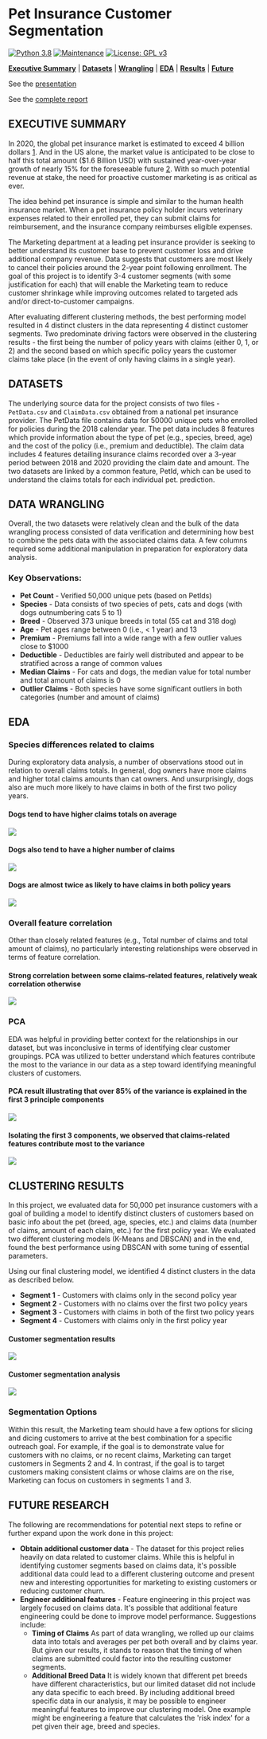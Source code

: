 # Pet Insurance Customer Segmentation

[![Python 3.8](https://img.shields.io/badge/python-3.8-blue.svg)](https://www.python.org/downloads/release/python-380/)
[![Maintenance](https://img.shields.io/badge/Maintained%3F-no-red.svg)](https://github.com/stevenrhart/predicting-claims/graphs/commit-activity)
[![License: GPL v3](https://img.shields.io/badge/License-GPLv3-blue.svg)](https://www.gnu.org/licenses/gpl-3.0)

**[Executive Summary](#exec-summary)** | **[Datasets](#data)** | **[Wrangling](#wrangling)** | **[EDA](#eda)** | **[Results](#results)** | **[Future](#future)**

See the [presentation](https://github.com/stevenrhart/pet-insurance-customer-segmentation/blob/master/report/Pet%20Insurance%20Customer%20Segmentation.pdf)

See the [complete report](#link)


## EXECUTIVE SUMMARY <a id='overview'></a>

In 2020, the global pet insurance market is estimated to exceed 4 billion dollars [1](https://www.grandviewresearch.com/industry-analysis/pet-insurance-market). And in the US alone, the market value is anticipated to be close to half this total amount ($1.6 Billion USD) with sustained year-over-year growth of nearly 15% for the foreseeable future [2](https://www.ibisworld.com/industry-statistics/market-size/pet-insurance-united-states/). With so much potential revenue at stake, the need for proactive customer marketing is as critical as ever.

The idea behind pet insurance is simple and similar to the human health insurance market. When a pet insurance policy holder incurs veterinary expenses related to their enrolled pet, they can submit claims for reimbursement, and the insurance company reimburses eligible expenses.

The Marketing department at a leading pet insurance provider is seeking to better understand its customer base to prevent customer loss and drive additional company revenue. Data suggests that customers are most likely to cancel their policies around the 2-year point following enrollment. The goal of this project is to identify 3-4 customer segments (with some justification for each) that will enable the Marketing team to reduce customer shrinkage while improving outcomes related to targeted ads and/or direct-to-customer campaigns.

After evaluating different clustering methods, the best performing model resulted in 4 distinct clusters in the data representing 4 distinct customer segments. Two predominate driving factors were observed in the clustering results - the first being the number of policy years with claims (either 0, 1, or 2) and the second based on which specific policy years the customer claims take place (in the event of only having claims in a single year).    


## DATASETS <a id ='data'></a>

The underlying source data for the project consists of two files - `PetData.csv` and `ClaimData.csv` obtained from a national pet insurance provider. The PetData file contains data for 50000 unique pets who enrolled for policies during the 2018 calendar year. The pet data includes 8 features which provide information about the type of pet (e.g., species, breed, age) and the cost of the policy (i.e., premium and deductible). The claim data includes 4 features detailing insurance claims recorded over a 3-year period between 2018 and 2020 providing the claim date and amount. The two datasets are linked by a common feature, PetId, which can be used to understand the claims totals for each individual pet. prediction.


## DATA WRANGLING <a id ='wrangling'></a>

Overall, the two datasets were relatively clean and the bulk of the data wrangling process consisted of data verification and determining how best to combine the pets data with the associated claims data. A few columns required some additional manipulation in preparation for exploratory data analysis. 
    
### Key Observations:
* **Pet Count** - Verified 50,000 unique pets (based on PetIds)
* **Species** - Data consists of two species of pets, cats and dogs (with dogs outnumbering cats 5 to 1)
* **Breed** - Observed 373 unique breeds in total (55 cat and 318 dog) 
* **Age** - Pet ages range between 0 (i.e., < 1 year) and 13 
* **Premium** - Premiums fall into a wide range with a few outlier values close to $1000 
* **Deductible** - Deductibles are fairly well distributed and appear to be stratified across a range of common values 
* **Median Claims** - For cats and dogs, the median value for total number and total amount of claims is 0 
* **Outlier Claims** - Both species have some significant outliers in both categories (number and amount of claims)


## EDA <a id ='eda'></a>

### Species differences related to claims

During exploratory data analysis, a number of observations stood out in relation to overall claims totals. In general, dog owners have more claims and higher total claims amounts than cat owners. And unsurprisingly, dogs also are much more likely to have claims in both of the first two policy years. 

#### Dogs tend to have higher claims totals on average

<img src="https://github.com/stevenrhart/pet-insurance-customer-segmentation/blob/master/figures//Total-Claims-by-Species.png" />

#### Dogs also tend to have a higher number of claims

<img src="https://github.com/stevenrhart/pet-insurance-customer-segmentation/blob/master/figures/Number-Claims-by-Species.png" />

#### Dogs are almost twice as likely to have claims in both policy years

<img src="https://github.com/stevenrhart/pet-insurance-customer-segmentation/blob/master/figures/Claims-by-PolicyYear.png" />


### Overall feature correlation

Other than closely related features (e.g., Total number of claims and total amount of claims), no particularly interesting relationships were observed in terms of feature correlation.

#### Strong correlation between some claims-related features, relatively weak correlation otherwise

<img src="https://github.com/stevenrhart/pet-insurance-customer-segmentation/blob/master/figures/Feature-Correlation.png" />


### PCA
EDA was helpful in providing better context for the relationships in our dataset, but was inconclusive in terms of identifying clear customer groupings. PCA was utilized to better understand which features contribute the most to the variance in our data as a step toward identifying meaningful clusters of customers. 

#### PCA result illustrating that over 85% of the variance is explained in the first 3 principle components

<img src="https://github.com/stevenrhart/pet-insurance-customer-segmentation/blob/master/figures/Explained-Variance-by-Component.png" />

#### Isolating the first 3 components, we observed that claims-related features contribute most to the variance

<img src="https://github.com/stevenrhart/pet-insurance-customer-segmentation/blob/master/figures/Feature-Importance-by-Component.png" />


## CLUSTERING RESULTS <a id='results'></a>

In this project, we evaluated data for 50,000 pet insurance customers with a goal of building a model to identify distinct clusters of customers based on basic info about the pet (breed, age, species, etc.) and claims data (number of claims, amount of each claim, etc.) for the first policy year. We evaluated two different clustering models (K-Means and DBSCAN) and in the end, found the best performance using DBSCAN with some tuning of essential parameters. 

Using our final clustering model, we identified 4 distinct clusters in the data as described below.
* **Segment 1** - Customers with claims only in the second policy year
* **Segment 2** - Customers with no claims over the first two policy years
* **Segment 3** - Customers with claims in both of the first two policy years 
* **Segment 4** - Customers with claims only in the first policy year

#### Customer segmentation results

<img src="https://github.com/stevenrhart/pet-insurance-customer-segmentation/blob/master/figures/DBSCAN-Customer-Segments.png" />

#### Customer segmentation analysis

<img src="https://github.com/stevenrhart/pet-insurance-customer-segmentation/blob/master/figures/DBSCAN-Count-of-YrsWithClaims-by-Segment.png" />


### Segmentation Options
    
Within this result, the Marketing team should have a few options for slicing and dicing customers to arrive at the best combination for a specific outreach goal. For example, if the goal is to demonstrate value for customers with no claims, or no recent claims, Marketing can target customers in Segments 2 and 4. In contrast, if the goal is to target customers making consistent claims or whose claims are on the rise, Marketing can focus on customers in segments 1 and 3.


## FUTURE RESEARCH <a id = 'future'></a>

The following are recommendations for potential next steps to refine or further expand upon the work done in this project:

* **Obtain additional customer data** - The dataset for this project relies heavily on data related to customer claims. While this is helpful in identifying customer segments based on claims data, it's possible additional data could lead to a different clustering outcome and present new and interesting opportunities for marketing to existing customers or reducing customer churn.
* **Engineer additional features** - Feature engineering in this project was largely focused on claims data. It's possible that additional feature engineering could be done to improve model performance. Suggestions include:
    * **Timing of Claims** As part of data wrangling, we rolled up our claims data into totals and averages per pet both overall and by claims year. But given our results, it stands to reason that the timing of when claims are submitted could factor into the resulting customer segments. 
    * **Additional Breed Data** It is widely known that different pet breeds have different characteristics, but our limited dataset did not include any data specific to each breed. By including additional breed specific data in our analysis, it may be possible to engineer meaningful features to improve our clustering model. One example might be engineering a feature that calculates the 'risk index' for a pet given their age, breed and species. 